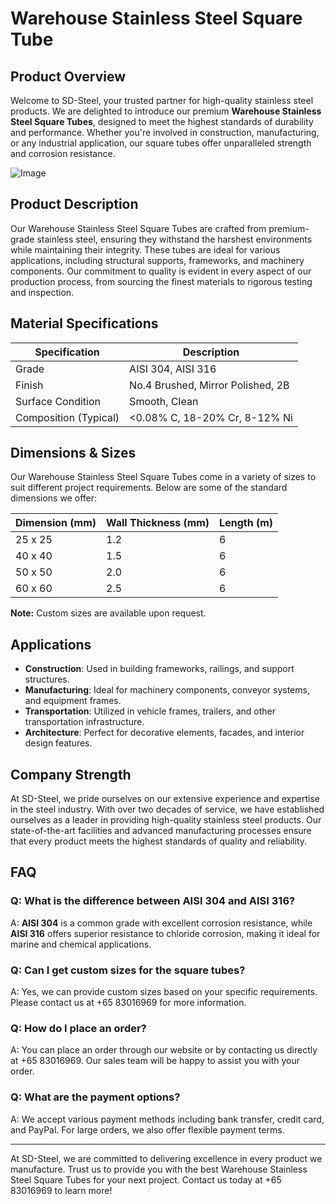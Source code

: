 # Warehouse Stainless Steel Square Tube

## Product Overview

Welcome to SD-Steel, your trusted partner for high-quality stainless steel products. We are delighted to introduce our premium **Warehouse Stainless Steel Square Tubes**, designed to meet the highest standards of durability and performance. Whether you're involved in construction, manufacturing, or any industrial application, our square tubes offer unparalleled strength and corrosion resistance.

![Image](https://github.com/user-attachments/assets/2567258e-e124-4816-932d-1809bd27ef0b)

## Product Description

Our Warehouse Stainless Steel Square Tubes are crafted from premium-grade stainless steel, ensuring they withstand the harshest environments while maintaining their integrity. These tubes are ideal for various applications, including structural supports, frameworks, and machinery components. Our commitment to quality is evident in every aspect of our production process, from sourcing the finest materials to rigorous testing and inspection.

## Material Specifications

| Specification | Description |
|---------------|-------------|
| Grade         | AISI 304, AISI 316 |
| Finish        | No.4 Brushed, Mirror Polished, 2B |
| Surface Condition | Smooth, Clean |
| Composition (Typical) | <0.08% C, 18-20% Cr, 8-12% Ni |

## Dimensions & Sizes

Our Warehouse Stainless Steel Square Tubes come in a variety of sizes to suit different project requirements. Below are some of the standard dimensions we offer:

| Dimension (mm) | Wall Thickness (mm) | Length (m) |
|----------------|---------------------|------------|
| 25 x 25        | 1.2                 | 6          |
| 40 x 40        | 1.5                 | 6          |
| 50 x 50        | 2.0                 | 6          |
| 60 x 60        | 2.5                 | 6          |

**Note:** Custom sizes are available upon request.

## Applications

- **Construction**: Used in building frameworks, railings, and support structures.
- **Manufacturing**: Ideal for machinery components, conveyor systems, and equipment frames.
- **Transportation**: Utilized in vehicle frames, trailers, and other transportation infrastructure.
- **Architecture**: Perfect for decorative elements, facades, and interior design features.

## Company Strength

At SD-Steel, we pride ourselves on our extensive experience and expertise in the steel industry. With over two decades of service, we have established ourselves as a leader in providing high-quality stainless steel products. Our state-of-the-art facilities and advanced manufacturing processes ensure that every product meets the highest standards of quality and reliability.

## FAQ

### Q: What is the difference between AISI 304 and AISI 316?
A: **AISI 304** is a common grade with excellent corrosion resistance, while **AISI 316** offers superior resistance to chloride corrosion, making it ideal for marine and chemical applications.

### Q: Can I get custom sizes for the square tubes?
A: Yes, we can provide custom sizes based on your specific requirements. Please contact us at +65 83016969 for more information.

### Q: How do I place an order?
A: You can place an order through our website or by contacting us directly at +65 83016969. Our sales team will be happy to assist you with your order.

### Q: What are the payment options?
A: We accept various payment methods including bank transfer, credit card, and PayPal. For large orders, we also offer flexible payment terms.

---

At SD-Steel, we are committed to delivering excellence in every product we manufacture. Trust us to provide you with the best Warehouse Stainless Steel Square Tubes for your next project. Contact us today at +65 83016969 to learn more!